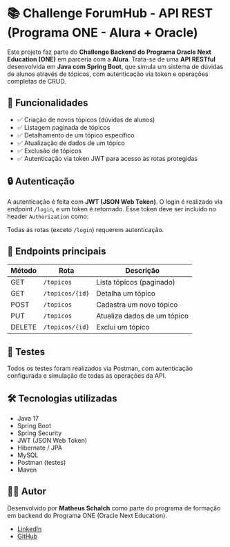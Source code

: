 # 📚 Challenge ForumHub - API REST (Programa ONE - Alura + Oracle)

Este projeto faz parte do **Challenge Backend do Programa Oracle Next Education (ONE)** em parceria com a **Alura**. Trata-se de uma **API RESTful** desenvolvida em **Java com Spring Boot**, que simula um sistema de dúvidas de alunos através de tópicos, com autenticação via token e operações completas de CRUD.

## 🚀 Funcionalidades

- ✅ Criação de novos tópicos (dúvidas de alunos)
- ✅ Listagem paginada de tópicos
- ✅ Detalhamento de um tópico específico
- ✅ Atualização de dados de um tópico
- ✅ Exclusão de tópicos
- ✅ Autenticação via token JWT para acesso às rotas protegidas

## 🔒 Autenticação

A autenticação é feita com **JWT (JSON Web Token)**. O login é realizado via endpoint `/login`, e um token é retornado. Esse token deve ser incluído no header `Authorization` como:

Todas as rotas (exceto `/login`) requerem autenticação.

## 📂 Endpoints principais

| Método | Rota               | Descrição                        |
|--------|--------------------|----------------------------------|
| GET    | `/topicos`         | Lista tópicos (paginado)         |
| GET    | `/topicos/{id}`    | Detalha um tópico                |
| POST   | `/topicos`         | Cadastra um novo tópico          |
| PUT    | `/topicos`         | Atualiza dados de um tópico      |
| DELETE | `/topicos/{id}`    | Exclui um tópico                 |

## 🧪 Testes
Todos os testes foram realizados via Postman, com autenticação configurada e simulação de todas as operações da API.

## 🛠️ Tecnologias utilizadas
- Java 17
- Spring Boot
- Spring Security
- JWT (JSON Web Token)
- Hibernate / JPA
- MySQL
- Postman (testes)
- Maven

## 👨‍💻 Autor
Desenvolvido por **Matheus Schalch** como parte do programa de formação em backend do Programa ONE (Oracle Next Education).

- [LinkedIn](www.linkedin.com/in/matheus-schalch-79aab6189)
- [GitHub](https://github.com/MSchalch)
